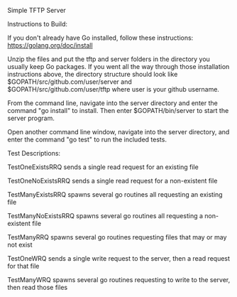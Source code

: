 Simple TFTP Server 

Instructions to Build:

If you don't already have Go installed, follow these instructions: https://golang.org/doc/install

Unzip the files and put the tftp and server folders in the directory you usually keep Go packages. 
If you went all the way through those installation instructions above, the directory structure
should look like $GOPATH/src/github.com/user/server and $GOPATH/src/github.com/user/tftp where
user is your github username.

From the command line, navigate into the server directory and enter the command "go install" to install.
Then enter $GOPATH/bin/server to start the server program.

Open another command line window, navigate into the server directory, and enter the command 
"go test" to run the included tests.

Test Descriptions:

TestOneExistsRRQ sends a single read request for an existing file

TestOneNoExistsRRQ sends a single read request for a non-existent file

TestManyExistsRRQ spawns several go routines all requesting an existing file

TestManyNoExistsRRQ spawns several go routines all requesting a non-existent file

TestManyRRQ spawns several go routines requesting files that may or may not exist

TestOneWRQ sends a single write request to the server, then a read request for that file

TestManyWRQ spawns several go routines requesting to write to the server, then read those files
